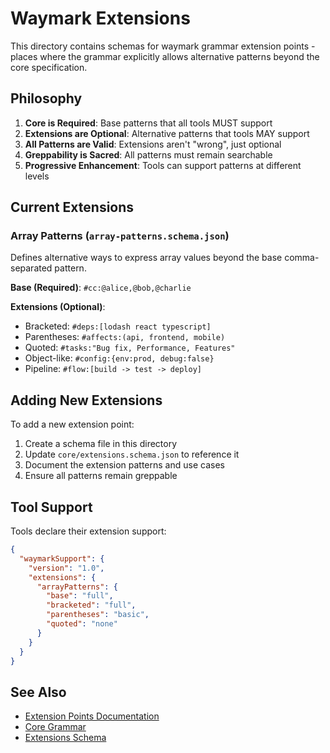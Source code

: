 <!-- tldr ::: ##wm:schema/extensions Waymark grammar extension points and how they work @waymark/schema -->
# Waymark Extensions

This directory contains schemas for waymark grammar extension points - places where the grammar explicitly allows alternative patterns beyond the core specification.

## Philosophy

1. **Core is Required**: Base patterns that all tools MUST support
2. **Extensions are Optional**: Alternative patterns that tools MAY support  
3. **All Patterns are Valid**: Extensions aren't "wrong", just optional
4. **Greppability is Sacred**: All patterns must remain searchable
5. **Progressive Enhancement**: Tools can support patterns at different levels

## Current Extensions

### Array Patterns (`array-patterns.schema.json`)

Defines alternative ways to express array values beyond the base comma-separated pattern.

**Base (Required)**: `#cc:@alice,@bob,@charlie`

**Extensions (Optional)**:
- Bracketed: `#deps:[lodash react typescript]`
- Parentheses: `#affects:(api, frontend, mobile)`
- Quoted: `#tasks:"Bug fix, Performance, Features"`
- Object-like: `#config:{env:prod, debug:false}`
- Pipeline: `#flow:[build -> test -> deploy]`

## Adding New Extensions

To add a new extension point:

1. Create a schema file in this directory
2. Update `core/extensions.schema.json` to reference it
3. Document the extension patterns and use cases
4. Ensure all patterns remain greppable

## Tool Support

Tools declare their extension support:

```json
{
  "waymarkSupport": {
    "version": "1.0",
    "extensions": {
      "arrayPatterns": {
        "base": "full",
        "bracketed": "full",
        "parentheses": "basic",
        "quoted": "none"
      }
    }
  }
}
```

## See Also

- [Extension Points Documentation](../../docs/syntax/extension-points.md)
- [Core Grammar](../core/grammar.schema.json)
- [Extensions Schema](../core/extensions.schema.json)